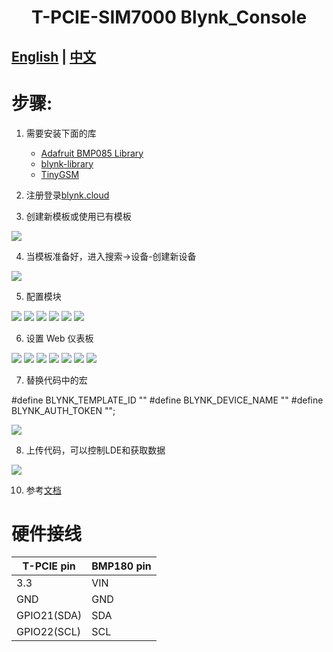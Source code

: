 <h1 align = "center">T-PCIE-SIM7000 Blynk_Console</h1>

## **[English](./README.MD) | [中文](./README_CN.MD)**

# 步骤:

1. 需要安装下面的库
     - [Adafruit BMP085 Library](https://github.com/adafruit/Adafruit-BMP085-Library)
     - [blynk-library](https://github.com/blynkkk/blynk-library)
     - [TinyGSM](https://github.com/vshymanskyy/TinyGSM)

2. 注册登录[blynk.cloud](https://blynk.cloud/dashboard/login) 

3. 创建新模板或使用已有模板

![](../../image/Blynk/1-Create_Template-SIM7600.png)

4. 当模板准备好，进入搜索->设备-创建新设备  

![](../../image/Blynk/2-Create_device-SIM7600.png)

5. 配置模块

![](../../image/Blynk/3-Configuration_module.png)
![](../../image/Blynk/3-1-Configuration_module.png)
![](../../image/Blynk/3-2-Configuration_module.png)
![](../../image/Blynk/3-3-Configuration_module.png)
![](../../image/Blynk/3-4-Configuration_module.png)
![](../../image/Blynk/3-5-Configuration_module.png)

6. 设置 Web 仪表板 

![](../../image/Blynk/4-Dash_board.png)
![](../../image/Blynk/4-1-Dash_board.png)
![](../../image/Blynk/4-2-Dash_board.png)
![](../../image/Blynk/4-3-Dash_board.png)
![](../../image/Blynk/4-4-Dash_board.png)
![](../../image/Blynk/4-5-Dash_board.png)
![](../../image/Blynk/4-6-Dash_board.png)

7. 替换代码中的宏

#define BLYNK_TEMPLATE_ID ""
#define BLYNK_DEVICE_NAME ""
#define BLYNK_AUTH_TOKEN "";

![](../../image/Blynk/5-Ready_code.png)

8. 上传代码，可以控制LDE和获取数据

 ![](../../image/Blynk/6.png)

10. 参考[文档](https://docs.blynk.io/en/)


# 硬件接线
| T-PCIE pin  | BMP180 pin |
| ----------- | ---------- |
| 3.3         | VIN        |
| GND         | GND        |
| GPIO21(SDA) | SDA        |
| GPIO22(SCL) | SCL        |

